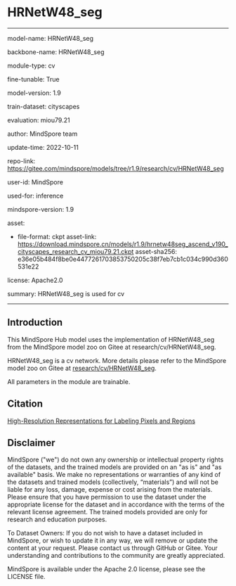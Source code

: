 # HRNetW48_seg

---

model-name: HRNetW48_seg

backbone-name: HRNetW48_seg

module-type: cv

fine-tunable: True

model-version: 1.9

train-dataset: cityscapes

evaluation: miou79.21

author: MindSpore team

update-time: 2022-10-11

repo-link: <https://gitee.com/mindspore/models/tree/r1.9/research/cv/HRNetW48_seg>

user-id: MindSpore

used-for: inference

mindspore-version: 1.9

asset:

-
    file-format: ckpt
    asset-link: <https://download.mindspore.cn/models/r1.9/hrnetw48seg_ascend_v190_cityscapes_research_cv_miou79.21.ckpt>
    asset-sha256: e36e05b484f8be0e4477261703853750205c38f7eb7cb1c034c990d360531e22

license: Apache2.0

summary: HRNetW48_seg is used for cv

---

## Introduction

This MindSpore Hub model uses the implementation of HRNetW48_seg from the MindSpore model zoo on Gitee at research/cv/HRNetW48_seg.

HRNetW48_seg is a cv network. More details please refer to the MindSpore model zoo on Gitee at [research/cv/HRNetW48_seg](https://gitee.com/mindspore/models/blob/r1.9/research/cv/HRNetW48_seg/README_CN.md).

All parameters in the module are trainable.

## Citation

[High-Resolution Representations for Labeling Pixels and Regions](https://arxiv.org/abs/1904.04514)

## Disclaimer

MindSpore ("we") do not own any ownership or intellectual property rights of the datasets, and the trained models are provided on an "as is" and "as available" basis. We make no representations or warranties of any kind of the datasets and trained models (collectively, “materials”) and will not be liable for any loss, damage, expense or cost arising from the materials. Please ensure that you have permission to use the dataset under the appropriate license for the dataset and in accordance with the terms of the relevant license agreement. The trained models provided are only for research and education purposes.

To Dataset Owners: If you do not wish to have a dataset included in MindSpore, or wish to update it in any way, we will remove or update the content at your request. Please contact us through GitHub or Gitee. Your understanding and contributions to the community are greatly appreciated.

MindSpore is available under the Apache 2.0 license, please see the LICENSE file.
